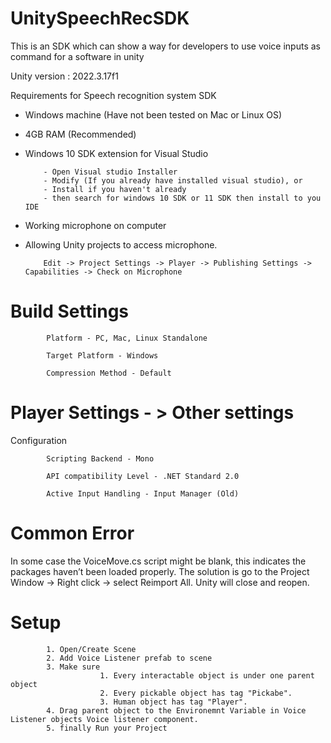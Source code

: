 # UnitySpeechRecSDK
This is an SDK which can show a way for developers to use voice inputs as command for a software in unity

Unity version : 2022.3.17f1

Requirements for Speech recognition system SDK 
-	Windows machine (Have not been tested on Mac or Linux OS)
-	4GB RAM (Recommended)
-	Windows 10 SDK extension for Visual Studio

            - Open Visual studio Installer
            - Modify (If you already have installed visual studio), or
            - Install if you haven't already
            - then search for windows 10 SDK or 11 SDK then install to you IDE            
-	Working microphone on computer
-	Allowing Unity projects to access microphone.

            Edit -> Project Settings -> Player -> Publishing Settings -> Capabilities -> Check on Microphone

# Build Settings
            Platform - PC, Mac, Linux Standalone

            Target Platform - Windows

            Compression Method - Default

# Player Settings - > Other settings
Configuration

            Scripting Backend - Mono

            API compatibility Level - .NET Standard 2.0

            Active Input Handling - Input Manager (Old)
# Common Error
In some case the VoiceMove.cs script might be blank, this indicates the packages haven’t been loaded properly. The solution is go to the Project Window -> Right click -> select Reimport All. Unity will close and reopen.

# Setup
            1. Open/Create Scene
            2. Add Voice Listener prefab to scene
            3. Make sure
                        1. Every interactable object is under one parent object
                        2. Every pickable object has tag "Pickabe".
                        3. Human object has tag "Player".
            4. Drag parent object to the Environemnt Variable in Voice Listener objects Voice listener component.
            5. finally Run your Project
